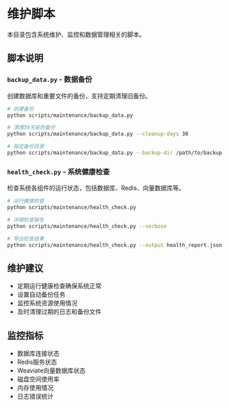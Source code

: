 # 维护脚本

本目录包含系统维护、监控和数据管理相关的脚本。

## 脚本说明

### `backup_data.py` - 数据备份
创建数据库和重要文件的备份，支持定期清理旧备份。

```bash
# 创建备份
python scripts/maintenance/backup_data.py

# 清理30天前的备份
python scripts/maintenance/backup_data.py --cleanup-days 30

# 指定备份目录
python scripts/maintenance/backup_data.py --backup-dir /path/to/backup
```

### `health_check.py` - 系统健康检查
检查系统各组件的运行状态，包括数据库、Redis、向量数据库等。

```bash
# 运行健康检查
python scripts/maintenance/health_check.py

# 详细检查报告
python scripts/maintenance/health_check.py --verbose

# 导出检查结果
python scripts/maintenance/health_check.py --output health_report.json
```

## 维护建议

- 定期运行健康检查确保系统正常
- 设置自动备份任务
- 监控系统资源使用情况
- 及时清理过期的日志和备份文件

## 监控指标

- 数据库连接状态
- Redis服务状态
- Weaviate向量数据库状态
- 磁盘空间使用率
- 内存使用情况
- 日志错误统计
